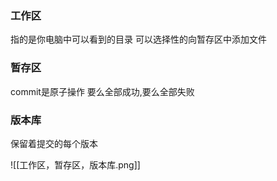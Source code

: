 ### 工作区
指的是你电脑中可以看到的目录
可以选择性的向暂存区中添加文件
### 暂存区
commit是原子操作 要么全部成功,要么全部失败

### 版本库
保留着提交的每个版本


![[工作区，暂存区，版本库.png]]
